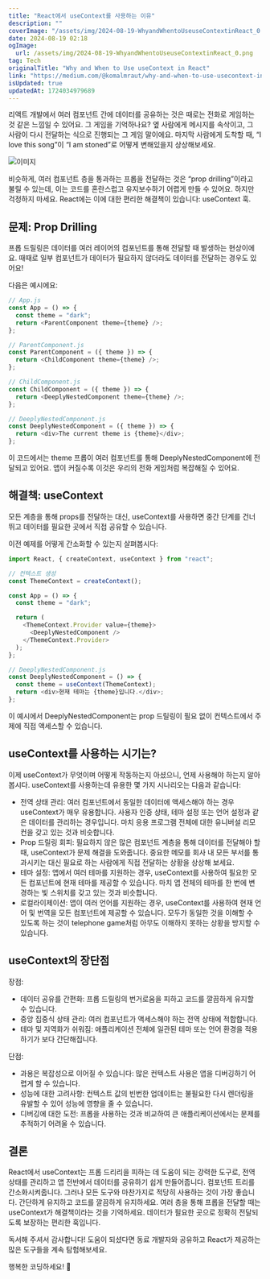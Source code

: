 ```yaml
---
title: "React에서 useContext를 사용하는 이유"
description: ""
coverImage: "/assets/img/2024-08-19-WhyandWhentoUseuseContextinReact_0.png"
date: 2024-08-19 02:18
ogImage:
  url: /assets/img/2024-08-19-WhyandWhentoUseuseContextinReact_0.png
tag: Tech
originalTitle: "Why and When to Use useContext in React"
link: "https://medium.com/@komalmraut/why-and-when-to-use-usecontext-in-react-20f19a8d7fce"
isUpdated: true
updatedAt: 1724034979689
---
```


리액트 개발에서 여러 컴포넌트 간에 데이터를 공유하는 것은 때로는 전화로 게임하는 것 같은 느낌일 수 있어요. 그 게임을 기억하나요? 옆 사람에게 메시지를 속삭이고, 그 사람이 다시 전달하는 식으로 진행되는 그 게임 말이에요. 마지막 사람에게 도착할 때, “I love this song”이 “I am stoned”로 어떻게 변해있을지 상상해보세요.

![이미지](/assets/img/2024-08-19-WhyandWhentoUseuseContextinReact_0.png)

비슷하게, 여러 컴포넌트 층을 통과하는 프롭을 전달하는 것은 “prop drilling”이라고 불릴 수 있는데, 이는 코드를 혼란스럽고 유지보수하기 어렵게 만들 수 있어요. 하지만 걱정하지 마세요. React에는 이에 대한 편리한 해결책이 있습니다: useContext 훅.

## 문제: Prop Drilling

<div class="content-ad"></div>

프롭 드릴링은 데이터를 여러 레이어의 컴포넌트를 통해 전달할 때 발생하는 현상이에요. 때때로 일부 컴포넌트가 데이터가 필요하지 않더라도 데이터를 전달하는 경우도 있어요!

다음은 예시에요:

```js
// App.js
const App = () => {
  const theme = "dark";
  return <ParentComponent theme={theme} />;
};

// ParentComponent.js
const ParentComponent = ({ theme }) => {
  return <ChildComponent theme={theme} />;
};

// ChildComponent.js
const ChildComponent = ({ theme }) => {
  return <DeeplyNestedComponent theme={theme} />;
};

// DeeplyNestedComponent.js
const DeeplyNestedComponent = ({ theme }) => {
  return <div>The current theme is {theme}</div>;
};
```

이 코드에서는 theme 프롭이 여러 컴포넌트를 통해 DeeplyNestedComponent에 전달되고 있어요. 앱이 커질수록 이것은 우리의 전화 게임처럼 복잡해질 수 있어요.

<div class="content-ad"></div>

## 해결책: useContext

모든 계층을 통해 props를 전달하는 대신, useContext를 사용하면 중간 단계를 건너뛰고 데이터를 필요한 곳에서 직접 공유할 수 있습니다.

이전 예제를 어떻게 간소화할 수 있는지 살펴봅시다:

```js
import React, { createContext, useContext } from "react";

// 컨텍스트 생성
const ThemeContext = createContext();

const App = () => {
  const theme = "dark";

  return (
    <ThemeContext.Provider value={theme}>
      <DeeplyNestedComponent />
    </ThemeContext.Provider>
  );
};

// DeeplyNestedComponent.js
const DeeplyNestedComponent = () => {
  const theme = useContext(ThemeContext);
  return <div>현재 테마는 {theme}입니다.</div>;
};
```

<div class="content-ad"></div>

이 예시에서 DeeplyNestedComponent는 prop 드릴링이 필요 없이 컨텍스트에서 주제에 직접 액세스할 수 있습니다.

## useContext를 사용하는 시기는?

이제 useContext가 무엇이며 어떻게 작동하는지 아셨으니, 언제 사용해야 하는지 알아봅시다. useContext를 사용하는데 유용한 몇 가지 시나리오는 다음과 같습니다:

- 전역 상태 관리:
  여러 컴포넌트에서 동일한 데이터에 액세스해야 하는 경우 useContext가 매우 유용합니다. 사용자 인증 상태, 테마 설정 또는 언어 설정과 같은 데이터를 관리하는 경우입니다. 마치 응용 프로그램 전체에 대한 유니버설 리모컨을 갖고 있는 것과 비슷합니다.
- Prop 드릴링 회피:
  필요하지 않은 많은 컴포넌트 계층을 통해 데이터를 전달해야 할 때, useContext가 문제 해결을 도와줍니다. 중요한 메모를 회사 내 모든 부서를 통과시키는 대신 필요로 하는 사람에게 직접 전달하는 상황을 상상해 보세요.
- 테마 설정:
  앱에서 여러 테마를 지원하는 경우, useContext를 사용하여 필요한 모든 컴포넌트에 현재 테마를 제공할 수 있습니다. 마치 앱 전체의 테마를 한 번에 변경하는 빛 스위치를 갖고 있는 것과 비슷합니다.
- 로컬라이제이션:
  앱이 여러 언어를 지원하는 경우, useContext를 사용하여 현재 언어 및 번역을 모든 컴포넌트에 제공할 수 있습니다. 모두가 동일한 것을 이해할 수 있도록 하는 것이 telephone game처럼 아무도 이해하지 못하는 상황을 방지할 수 있습니다.

<div class="content-ad"></div>

## useContext의 장단점

장점:

- 데이터 공유를 간편화: 프롭 드릴링의 번거로움을 피하고 코드를 깔끔하게 유지할 수 있습니다.
- 중앙 집중식 상태 관리: 여러 컴포넌트가 액세스해야 하는 전역 상태에 적합합니다.
- 테마 및 지역화가 쉬워짐: 애플리케이션 전체에 일관된 테마 또는 언어 환경을 적용하기가 보다 간단해집니다.

단점:

<div class="content-ad"></div>

- 과용은 복잡성으로 이어질 수 있습니다: 많은 컨텍스트 사용은 앱을 디버깅하기 어렵게 할 수 있습니다.
- 성능에 대한 고려사항: 컨텍스트 값의 빈번한 업데이트는 불필요한 다시 렌더링을 유발할 수 있어 성능에 영향을 줄 수 있습니다.
- 디버깅에 대한 도전: 프롭을 사용하는 것과 비교하여 큰 애플리케이션에서는 문제를 추적하기 어려울 수 있습니다.

## 결론

React에서 useContext는 프롭 드리리을 피하는 데 도움이 되는 강력한 도구로, 전역 상태를 관리하고 앱 전반에서 데이터를 공유하기 쉽게 만들어줍니다. 컴포넌트 트리를 간소화시켜줍니다. 그러나 모든 도구와 마찬가지로 적당히 사용하는 것이 가장 좋습니다. 간단하게 유지하고 코드를 깔끔하게 유지하세요. 여러 층을 통해 프롭을 전달할 때는 useContext가 해결책이라는 것을 기억하세요. 데이터가 필요한 곳으로 정확히 전달되도록 보장하는 편리한 훅입니다.

독서해 주셔서 감사합니다! 도움이 되셨다면 동료 개발자와 공유하고 React가 제공하는 많은 도구들을 계속 탐험해보세요.

<div class="content-ad"></div>

행복한 코딩하세요! 🎉
